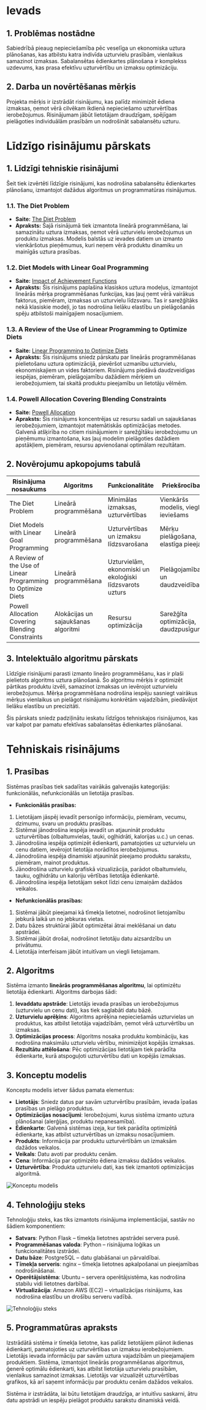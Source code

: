 # Ievads

## 1. Problēmas nostādne
Sabiedrībā pieaug nepieciešamība pēc veselīga un ekonomiska uztura plānošanas, kas atbilstu katra indivīda uzturvielu prasībām, vienlaikus samazinot izmaksas. Sabalansētas ēdienkartes plānošana ir komplekss uzdevums, kas prasa efektīvu uzturvērtību un izmaksu optimizāciju.

## 2. Darba un novērtēšanas mērķis
Projekta mērķis ir izstrādāt risinājumu, kas palīdz minimizēt ēdiena izmaksas, ņemot vērā cilvēkam ikdienā nepieciešamo uzturvērtības ierobežojumus. Risinājumam jābūt lietotājam draudzīgam, spējīgam pielāgoties individuālām prasībām un nodrošināt sabalansētu uzturu.

# Līdzīgo risinājumu pārskats

## 1. Līdzīgi tehniskie risinājumi

Šeit tiek izvērtēti līdzīgie risinājumi, kas nodrošina sabalansētu ēdienkartes plānošanu, izmantojot dažādus algoritmus un programmatūras risinājumus.

### 1.1. The Diet Problem
- **Saite:** [The Diet Problem](https://www.slideshare.net/santttosh/the-diet-problem)
- **Apraksts:** Šajā risinājumā tiek izmantota lineārā programmēšana, lai samazinātu uztura izmaksas, ņemot vērā uzturvielu ierobežojumus un produktu izmaksas. Modelis balstās uz ievades datiem un izmanto vienkāršotus pieņēmumus, kuri neņem vērā produktu dinamiku un mainīgās uztura prasības.

### 1.2. Diet Models with Linear Goal Programming
- **Saite:** [Impact of Achievement Functions](https://www.nature.com/articles/ejcn201556)
- **Apraksts:** Šis risinājums paplašina klasiskos uztura modeļus, izmantojot lineārās mērķa programmēšanas funkcijas, kas ļauj ņemt vērā vairākus faktorus, piemēram, izmaksas un uzturvielu līdzsvaru. Tas ir sarežģītāks nekā klasiskie modeļi, jo tas nodrošina lielāku elastību un pielāgošanās spēju atbilstoši mainīgajiem nosacījumiem.

### 1.3. A Review of the Use of Linear Programming to Optimize Diets
- **Saite:** [Linear Programming to Optimize Diets](https://www.ncbi.nlm.nih.gov/pmc/articles/PMC6021504/)
- **Apraksts:** Šis risinājums sniedz pārskatu par lineārās programmēšanas pielietošanu uztura optimizācijā, pievēršot uzmanību uzturvielu, ekonomiskajiem un vides faktoriem. Risinājums piedāvā daudzveidīgas iespējas, piemēram, pielāgojamību dažādiem mērķiem un ierobežojumiem, tai skaitā produktu pieejamību un lietotāju vēlmēm.

### 1.4. Powell Allocation Covering Blending Constraints
- **Saite:** [Powell Allocation](https://web.fe.up.pt/~mac/ensino/docs/OR/otherDocs/PowellAllocationCoveringBlendingConstraints.pdf)
- **Apraksts:** Šis risinājums koncentrējas uz resursu sadali un sajaukšanas ierobežojumiem, izmantojot matemātiskās optimizācijas metodes. Galvenā atšķirība no citiem risinājumiem ir sarežģītāku ierobežojumu un pieņēmumu izmantošana, kas ļauj modelim pielāgoties dažādiem apstākļiem, piemēram, resursu apvienošanai optimālam rezultātam.

## 2. Novērojumu apkopojums tabulā

| Risinājuma nosaukums                                             | Algoritms                         | Funkcionalitāte                      | Priekšrocības                             |
|------------------------------------------------------------------|-----------------------------------|--------------------------------------|-------------------------------------------|
| The Diet Problem                                                 | Lineārā programmēšana             | Minimālas izmaksas, uzturvērtības    | Vienkāršs modelis, viegli ieviešams       |
| Diet Models with Linear Goal Programming                         | Lineārā programmēšana             | Uzturvērtības un izmaksu līdzsvarošana | Mērķu pielāgošana, elastīga pieeja        |
| A Review of the Use of Linear Programming to Optimize Diets      | Lineārā programmēšana             | Uzturvielām, ekonomiski un ekoloģiski līdzsvarots uzturs | Pielāgojamība un daudzveidība            |
| Powell Allocation Covering Blending Constraints                  | Alokācijas un sajaukšanas algoritmi | Resursu optimizācija                 | Sarežģīta optimizācija, daudzpusīgums     |

## 3. Intelektuālo algoritmu pārskats

Līdzīgie risinājumi parasti izmanto lineāro programmēšanu, kas ir plaši pielietots algoritms uztura plānošanā. Šo algoritmu mērķis ir optimizēt pārtikas produktu izvēli, samazinot izmaksas un ievērojot uzturvielu ierobežojumus. Mērķa programmēšana nodrošina iespēju sasniegt vairākus mērķus vienlaikus un pielāgot risinājumu konkrētām vajadzībām, piedāvājot lielāku elastību un precizitāti.

Šis pārskats sniedz padziļinātu ieskatu līdzīgos tehniskajos risinājumos, kas var kalpot par pamatu efektīvas sabalansētas ēdienkartes plānošanai.

# Tehniskais risinājums

## 1. Prasības

Sistēmas prasības tiek sadalītas vairākās galvenajās kategorijās: funkcionālās, nefunkcionālās un lietotāja prasības.

- **Funkcionālās prasības:**
1. Lietotājam jāspēj ievadīt personīgo informāciju, piemēram, vecumu, dzimumu, svaru un produktu prasības.
2. Sistēmai jānodrošina iespēja ievadīt un atjaunināt produktu uzturvērtības (olbaltumvielas, tauki, ogļhidrāti, kalorijas u.c.) un cenas.
3. Jānodrošina iespēja optimizēt ēdienkarti, pamatojoties uz uzturvielu un cenu datiem, ievērojot lietotāja norādītos ierobežojumus.
4. Jānodrošina iespēja dinamiski atjaunināt pieejamo produktu sarakstu, piemēram, mainot produktus.
5. Jānodrošina uzturvielu grafiskā vizualizācija, parādot olbaltumvielu, tauku, ogļhidrātu un kaloriju vērtības lietotāja ēdienkartē.
6. Jānodrošina iespēja lietotājam sekot līdzi cenu izmaiņām dažādos veikalos.

- **Nefunkcionālās prasības:**
1. Sistēmai jābūt pieejamai kā tīmekļa lietotnei, nodrošinot lietojamību jebkurā laikā un no jebkuras vietas.
2. Datu bāzes struktūrai jābūt optimizētai ātrai meklēšanai un datu apstrādei.
3. Sistēmai jābūt drošai, nodrošinot lietotāju datu aizsardzību un privātumu.
4. Lietotāja interfeisam jābūt intuitīvam un viegli lietojamam.

## 2. Algoritms

Sistēma izmanto **lineārās programmēšanas algoritmu**, lai optimizētu lietotāja ēdienkarti. Algoritms darbojas šādi:
1. **Ievaddatu apstrāde**: Lietotājs ievada prasības un ierobežojumus (uzturvielu un cenu dati), kas tiek saglabāti datu bāzē.
2. **Uzturvielu aprēķins**: Algoritms aprēķina nepieciešamās uzturvielas un produktus, kas atbilst lietotāja vajadzībām, ņemot vērā uzturvērtību un izmaksas.
3. **Optimizācijas process**: Algoritms nosaka produktu kombināciju, kas nodrošina maksimālu uzturvielu vērtību, minimizējot kopējās izmaksas.
4. **Rezultātu attēlošana**: Pēc optimizācijas lietotājam tiek parādīta ēdienkarte, kurā atspoguļoti uzturvērtību dati un kopējās izmaksas.

## 3. Konceptu modelis

Konceptu modelis ietver šādus pamata elementus:
- **Lietotājs**: Sniedz datus par savām uzturvērtību prasībām, ievada īpašas prasības un pielāgo produktus.
- **Optimizācijas nosacījumi**: Ierobežojumi, kurus sistēma izmanto uztura plānošanai (alerģijas, produktu nepanesamība).
- **Ēdienkarte**: Galvenā sistēmas izeja, kur tiek parādīta optimizētā ēdienkarte, kas atbilst uzturvērtības un izmaksu nosacījumiem.
- **Produkts**: Informācija par produktu uzturvērtībām un izmaksām dažādos veikalos.
- **Veikals**: Datu avoti par produktu cenām.
- **Cena**: Informācija par optimizēto ēdiena izmaksu dažādos veikalos.
- **Uzturvērtība**: Produkta uzturvielu dati, kas tiek izmantoti optimizācijas algoritmā.

![Konceptu modelis](https://github.com/maximalian/ProLabD/blob/main/parskats/Konceptu%20modelis.jpg)

## 4. Tehnoloģiju steks

Tehnoloģiju steks, kas tiks izmantots risinājuma implementācijai, sastāv no šādiem komponentiem:

- **Satvars**: Python Flask – tīmekļa lietotnes apstrādei servera pusē.
- **Programmēšanas valoda**: Python – risinājuma loģikas un funkcionalitātes izstrādei.
- **Datu bāze**: PostgreSQL – datu glabāšanai un pārvaldībai.
- **Tīmekļa serveris**: nginx – tīmekļa lietotnes apkalpošanai un pieejamības nodrošināšanai.
- **Operētājsistēma**: Ubuntu – servera operētājsistēma, kas nodrošina stabilu vidi lietotnes darbībai.
- **Virtualizācija**: Amazon AWS (EC2) – virtualizācijas risinājums, kas nodrošina elastību un drošību serveru vadībā.

![Tehnoloģiju steks](https://github.com/maximalian/ProLabD/blob/main/parskats/Tehnolo%C4%A3iju%20steks.png)
  
## 5. Programmatūras apraksts

Izstrādātā sistēma ir tīmekļa lietotne, kas palīdz lietotājiem plānot ikdienas ēdienkarti, pamatojoties uz uzturvērtības un izmaksu ierobežojumiem. Lietotājs ievada informāciju par savām uztura vajadzībām un pieejamajiem produktiem. Sistēma, izmantojot lineārās programmēšanas algoritmus, ģenerē optimālu ēdienkarti, kas atbilst lietotāja uzturvielu prasībām, vienlaikus samazinot izmaksas. Lietotājs var vizualizēt uzturvērtības grafikos, kā arī saņemt informāciju par produktu cenām dažādos veikalos.

Sistēma ir izstrādāta, lai būtu lietotājam draudzīga, ar intuitīvu saskarni, ātru datu apstrādi un iespēju pielāgot produktu sarakstu dinamiskā veidā.

